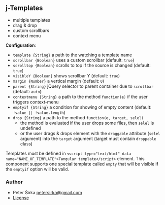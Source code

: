 ## j-Templates

- multiple templates
- drag & drop
- custom scrollbars
- context menu

__Configuration__:

- `template {String}` a path to the watching a template name
- `scrollbar {Boolean}` uses a custom scrollbar (default: `true`)
- `scrolltop {Boolean}` scrolls to top if the source is changed (default: `true`)
- `visibleY {Boolean}` shows scrollbar Y (default: `true`)
- `margin {Number}` a vertical margin (default: `0`)
- `parent {String}` jQuery selector to parent container due to `scrollbar` (default: `auto`)
- `contextmenu {String}` a path to the method `function(e)` if the user triggers context-menu
- `emptyif {String}` a condition for showing of empty content (default: `!value || !value.length`)
- `drop {String}` a path to the method `function(e, target, selel)`
	- the method is evaluated if the user drops some files, then `selel` is undefined
	- or the user drags & drops element with the `draggable` attribute (`selel` argument) into the `target` argument (target must contain `droppable` class)

Templates must be defined in `<script type="text/html" data-name="NAME_OF_TEMPLATE">Tangular template</script>` element. This component supports one special template called `empty` that will be visible if the `emptyif` option will be valid.

### Author

- Peter Širka <petersirka@gmail.com>
- [License](https://www.totaljs.com/license/)